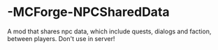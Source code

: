 # -MCForge-NPCSharedData
 A mod that shares npc data, which include quests, dialogs and faction, between players. Don't use in server!
